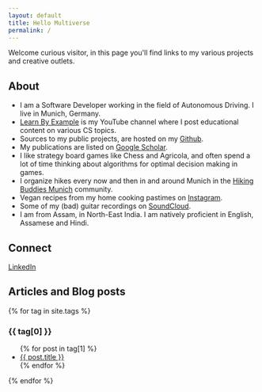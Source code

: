 ```yaml
---
layout: default
title: Hello Multiverse
permalink: /
---
```


Welcome curious visitor, in this page you'll find links to my various projects and creative outlets.

## About

- I am a Software Developer working in the field of Autonomous Driving. I live in Munich, Germany. 
- [Learn By Example](https://www.youtube.com/channel/UCrip_x8QZ7GLTykFWJgS5Ww) is my YouTube channel where I post educational content on various CS topics.
- Sources to my public projects, are hosted on my [Github](https://github.com/hsaikia).
- My publications are listed on [Google Scholar](https://scholar.google.com/citations?hl=en&user=B6UDagwAAAAJ).
- I like strategy board games like Chess and Agricola, and often spend a lot of time thinking about algorithms for optimal decision making in games.
- I organize hikes every now and then in and around Munich in the [Hiking Buddies Munich](https://www.hiking-buddies.com/routes/user/5581/) community.
- Vegan recipes from my home cooking pastimes on [Instagram](https://www.instagram.com/eat_and_let_live/).
- Some of my (bad) guitar recordings on [SoundCloud](https://soundcloud.com/milwac).
- I am from Assam, in North-East India. I am natively proficient in English, Assamese and Hindi. 

## Connect

[LinkedIn](https://www.linkedin.com/in/himangshu-saikia-a4a4711b)

## Articles and Blog posts

<div>
	  {% for tag in site.tags %}
      <h3>{{ tag[0] }}</h3>
      <ul>
        {% for post in tag[1] %}
        <li><a href="{{ post.url }}">{{ post.title }}</a></li>
        {% endfor %}
      </ul>
      {% endfor %}
</div>
    
